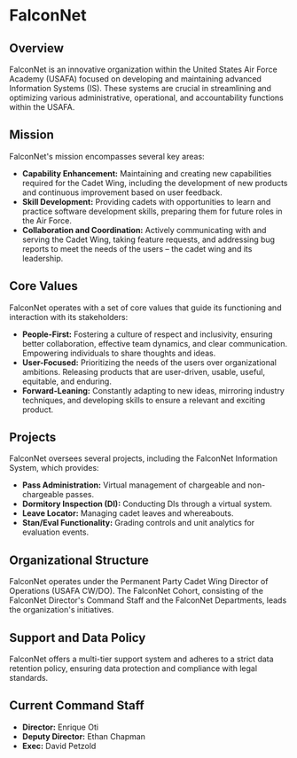 # FalconNet

## Overview
FalconNet is an innovative organization within the United States Air Force Academy (USAFA) focused on developing and maintaining advanced Information Systems (IS). These systems are crucial in streamlining and optimizing various administrative, operational, and accountability functions within the USAFA.

## Mission
FalconNet's mission encompasses several key areas:

- **Capability Enhancement:** Maintaining and creating new capabilities required for the Cadet Wing, including the development of new products and continuous improvement based on user feedback.
- **Skill Development:** Providing cadets with opportunities to learn and practice software development skills, preparing them for future roles in the Air Force.
- **Collaboration and Coordination:** Actively communicating with and serving the Cadet Wing, taking feature requests, and addressing bug reports to meet the needs of the users – the cadet wing and its leadership.

## Core Values
FalconNet operates with a set of core values that guide its functioning and interaction with its stakeholders:

- **People-First:** Fostering a culture of respect and inclusivity, ensuring better collaboration, effective team dynamics, and clear communication. Empowering individuals to share thoughts and ideas.
- **User-Focused:** Prioritizing the needs of the users over organizational ambitions. Releasing products that are user-driven, usable, useful, equitable, and enduring.
- **Forward-Leaning:** Constantly adapting to new ideas, mirroring industry techniques, and developing skills to ensure a relevant and exciting product.

## Projects
FalconNet oversees several projects, including the FalconNet Information System, which provides:

- **Pass Administration:** Virtual management of chargeable and non-chargeable passes.
- **Dormitory Inspection (DI):** Conducting DIs through a virtual system.
- **Leave Locator:** Managing cadet leaves and whereabouts.
- **Stan/Eval Functionality:** Grading controls and unit analytics for evaluation events.

## Organizational Structure
FalconNet operates under the Permanent Party Cadet Wing Director of Operations (USAFA CW/DO). The FalconNet Cohort, consisting of the FalconNet Director's Command Staff and the FalconNet Departments, leads the organization's initiatives.

## Support and Data Policy
FalconNet offers a multi-tier support system and adheres to a strict data retention policy, ensuring data protection and compliance with legal standards.

## Current Command Staff
- **Director:** Enrique Oti
- **Deputy Director:** Ethan Chapman
- **Exec:** David Petzold
